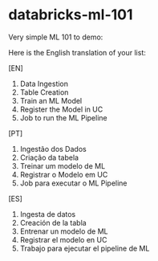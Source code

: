 # databricks-ml-101

Very simple ML 101 to demo:

Here is the English translation of your list:

[EN]
1. Data Ingestion
2. Table Creation
3. Train an ML Model
4. Register the Model in UC
5. Job to run the ML Pipeline

[PT]
1. Ingestão dos Dados
2. Criação da tabela
3. Treinar um modelo de ML 
4. Registrar o Modelo em UC
5. Job para executar o ML Pipeline

[ES]
1. Ingesta de datos
2. Creación de la tabla
3. Entrenar un modelo de ML
4. Registrar el modelo en UC
5. Trabajo para ejecutar el pipeline de ML
